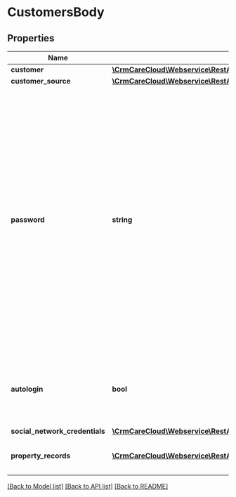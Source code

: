 # CustomersBody

## Properties
Name | Type | Description | Notes
------------ | ------------- | ------------- | -------------
**customer** | [**\CrmCareCloud\Webservice\RestApi\Client\Model\Customer**](Customer.md) |  | 
**customer_source** | [**\CrmCareCloud\Webservice\RestApi\Client\Model\CustomerSourceRecord**](CustomerSourceRecord.md) |  | 
**password** | **string** | Password of the customer. Password must satisfy the following criteria and contain: At least one number (Example: 1 2 3); At least one uppercase letter (Example: A B C); Minimum lenght of password is 8 characters; Password is not part of a common password list (Example: abc123, password, 12345). If parameter &#x60;autologin&#x3D;true&#x60;, password is required, otherwise is optional. | [optional] 
**autologin** | **bool** | If true, password is required and customer is logged in. Otherwise password is optional | 
**social_network_credentials** | [**\CrmCareCloud\Webservice\RestApi\Client\Model\SocialNetworkCredentials**](SocialNetworkCredentials.md) |  | [optional] 
**property_records** | [**\CrmCareCloud\Webservice\RestApi\Client\Model\PropertyRecord[]**](PropertyRecord.md) | List of an customer property records | [optional] 

[[Back to Model list]](../../README.md#documentation-for-models) [[Back to API list]](../../README.md#documentation-for-api-endpoints) [[Back to README]](../../README.md)

